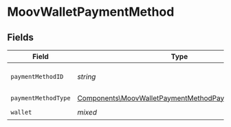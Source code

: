 # MoovWalletPaymentMethod


## Fields

| Field                                                                                                                      | Type                                                                                                                       | Required                                                                                                                   | Description                                                                                                                |
| -------------------------------------------------------------------------------------------------------------------------- | -------------------------------------------------------------------------------------------------------------------------- | -------------------------------------------------------------------------------------------------------------------------- | -------------------------------------------------------------------------------------------------------------------------- |
| `paymentMethodID`                                                                                                          | *string*                                                                                                                   | :heavy_check_mark:                                                                                                         | ID of the payment method.                                                                                                  |
| `paymentMethodType`                                                                                                        | [Components\MoovWalletPaymentMethodPaymentMethodType](../../Models/Components/MoovWalletPaymentMethodPaymentMethodType.md) | :heavy_check_mark:                                                                                                         | N/A                                                                                                                        |
| `wallet`                                                                                                                   | *mixed*                                                                                                                    | :heavy_check_mark:                                                                                                         | N/A                                                                                                                        |